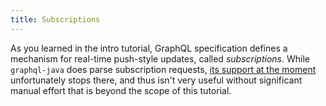 ```yaml
---
title: Subscriptions
---
```


As you learned in the intro tutorial, GraphQL specification defines a mechanism for real-time push-style updates, called *subscriptions*. While `graphql-java` does parse subscription requests, [its support at the moment](https://github.com/graphql-java/graphql-java/pull/358) unfortunately stops there, and thus isn't very useful without significant manual effort that is beyond the scope of this tutorial.